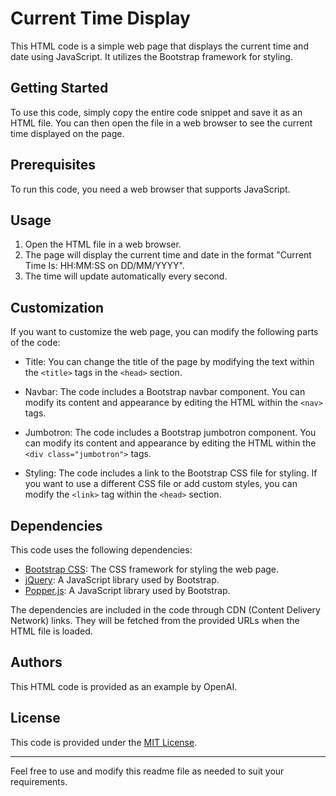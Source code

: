 # Current Time Display

This HTML code is a simple web page that displays the current time and date using JavaScript. It utilizes the Bootstrap framework for styling.

## Getting Started

To use this code, simply copy the entire code snippet and save it as an HTML file. You can then open the file in a web browser to see the current time displayed on the page.

## Prerequisites

To run this code, you need a web browser that supports JavaScript.

## Usage

1. Open the HTML file in a web browser.
2. The page will display the current time and date in the format "Current Time Is: HH:MM:SS on DD/MM/YYYY".
3. The time will update automatically every second.

## Customization

If you want to customize the web page, you can modify the following parts of the code:

- Title: You can change the title of the page by modifying the text within the `<title>` tags in the `<head>` section.

- Navbar: The code includes a Bootstrap navbar component. You can modify its content and appearance by editing the HTML within the `<nav>` tags.

- Jumbotron: The code includes a Bootstrap jumbotron component. You can modify its content and appearance by editing the HTML within the `<div class="jumbotron">` tags.

- Styling: The code includes a link to the Bootstrap CSS file for styling. If you want to use a different CSS file or add custom styles, you can modify the `<link>` tag within the `<head>` section.

## Dependencies

This code uses the following dependencies:

- [Bootstrap CSS](https://getbootstrap.com/docs/4.4/getting-started/introduction/): The CSS framework for styling the web page.
- [jQuery](https://jquery.com/): A JavaScript library used by Bootstrap.
- [Popper.js](https://popper.js.org/): A JavaScript library used by Bootstrap.

The dependencies are included in the code through CDN (Content Delivery Network) links. They will be fetched from the provided URLs when the HTML file is loaded.

## Authors

This HTML code is provided as an example by OpenAI.

## License

This code is provided under the [MIT License](https://opensource.org/licenses/MIT).

---

Feel free to use and modify this readme file as needed to suit your requirements.
